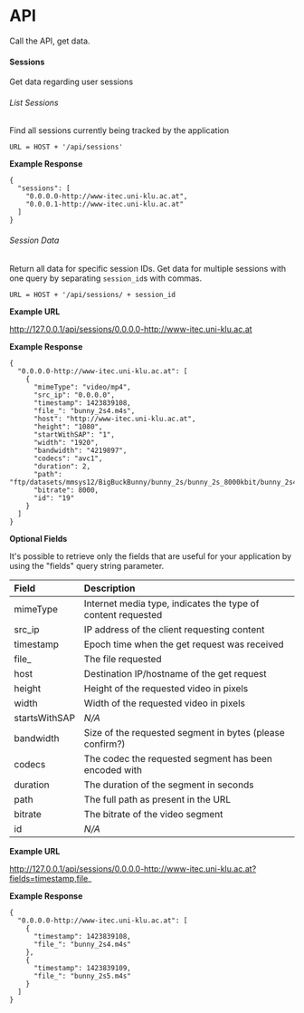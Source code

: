 # API

Call the API, get data.

#### Sessions

Get data regarding user sessions

###### List Sessions
Find all sessions currently being tracked by the application

`URL = HOST + '/api/sessions'`

**Example Response**

	{
	  "sessions": [
	    "0.0.0.0-http://www-itec.uni-klu.ac.at", 
	    "0.0.0.1-http://www-itec.uni-klu.ac.at"
	  ]
	}

###### Session Data
Return all data for specific session IDs. Get data for multiple sessions with one query by separating `session_id`s with commas.

`URL = HOST + '/api/sessions/ + session_id`

**Example URL**

http://127.0.0.1/api/sessions/0.0.0.0-http://www-itec.uni-klu.ac.at

**Example Response**

	{
	  "0.0.0.0-http://www-itec.uni-klu.ac.at": [
	    {
	      "mimeType": "video/mp4",
	      "src_ip": "0.0.0.0",
	      "timestamp": 1423839108,
	      "file_": "bunny_2s4.m4s",
	      "host": "http://www-itec.uni-klu.ac.at",
	      "height": "1080",
	      "startWithSAP": "1",
	      "width": "1920",
	      "bandwidth": "4219897",
	      "codecs": "avc1",
	      "duration": 2,
	      "path": "ftp/datasets/mmsys12/BigBuckBunny/bunny_2s/bunny_2s_8000kbit/bunny_2s4.m4s",
	      "bitrate": 8000,
	      "id": "19"
	    }
	  ]
	}

**Optional Fields**

It's possible to retrieve only the fields that are useful for your application by using the "fields" query string parameter.

Field			| Description
:--------------	| :---------- 
mimeType		| Internet media type, indicates the type of content requested
src_ip			| IP address of the client requesting content
timestamp		| Epoch time when the get request was received
file_			| The file requested
host			| Destination IP/hostname of the get request
height			| Height of the requested video in pixels
width			| Width of the requested video in pixels
startsWithSAP	| *N/A*
bandwidth		| Size of the requested segment in bytes (please confirm?)
codecs			| The codec the requested segment has been encoded with
duration		| The duration of the segment in seconds
path			| The full path as present in the URL
bitrate			| The bitrate of the video segment
id				| *N/A*

**Example URL**

http://127.0.0.1/api/sessions/0.0.0.0-http://www-itec.uni-klu.ac.at?fields=timestamp,file_

**Example Response**

	{
	  "0.0.0.0-http://www-itec.uni-klu.ac.at": [
	    {
	      "timestamp": 1423839108,
	      "file_": "bunny_2s4.m4s"
	    },
	    {
	      "timestamp": 1423839109,
	      "file_": "bunny_2s5.m4s"
	    }
	  ]
	}